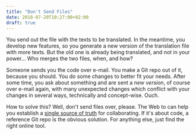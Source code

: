 ```yaml
---
title: "Don't Send Files"
date: 2018-07-20T10:27:00+02:00
draft: true
---
```


You send out the file with the texts to be translated. In the meantime, you develop new features, so you generate a new version of the translation file with more texts. But the old one is already being translated, and not in your power... Who merges the two files, when, and how?

Someone sends you the code over e-mail. You make a Git repo out of it, because you should. You do some changes to better fit your needs. After some time, you ask about something and are sent a _new version_, of course over e-mail again, with many unexpected changes which conflict with your changes in several ways, technically and concept-wise. Ouch.

How to solve this? Well, don't send files over, please. The Web to can help you establish a [single source of truth](https://en.wikipedia.org/wiki/Single_source_of_truth) for collaborating. If it's about code, a reference Git repo is the obvious solution. For anything else, just find the right online tool.
